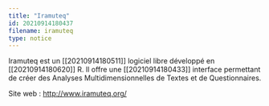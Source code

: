 ```yaml
---
title: "Iramuteq"
id: 20210914180437
filename: iramuteq
type: notice
---
```


Iramuteq est un [[20210914180511]] logiciel libre développé en [[20210914180620]] R. Il offre une [[20210914180433]] interface permettant de créer des Analyses Multidimensionnelles de Textes et de Questionnaires.

Site web : <http://www.iramuteq.org/>


